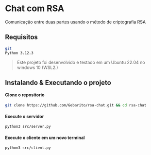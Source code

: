 # Chat com RSA

Comunicação entre duas partes usando o método de criptografia RSA

## Requisitos

```sh
git
Python 3.12.3
```

> Este projeto foi desenvolvido e testado em um Ubuntu 22.04 no windows 10 (WSL2.)

## Instalando & Executando o projeto

#### Clone o repositorio
```sh
git clone https://github.com/Gebarito/rsa-chat.git && cd rsa-chat
```

#### Execute o servidor
```sh
python3 src/server.py
```

#### Execute o cliente em um novo terminal
```sh
python3 src/client.py
```

